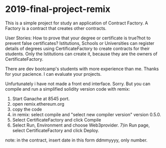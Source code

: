 # 2019-final-project-remix
This is a simple project for study an application of Contract Factory. A Factory is a contract that creates other contracts.

User Stories: How to prove that your degree or certificate is true?hot to prevent false certificates? Istitutions, Schools or Universities can register details of degrees using CertificateFactory to create contracts for their students. Only the Istitutions can create it, because they are the owners of CertificateFactory.

There are dev bootcamp's students with more experience than me. Thanks for your pacience. I can evaluate your projects.

Unfurtunately i have not made a front end interface. Sorry. But you can compile and run a simplified solidity version code with remix: 


1) Start Ganache at 8545 port.
2) open remix.ethereum.org
3) copy the code
4) in remix: select compile and "select new compiler version" version 0.5.0. 
5) Select CertificateFactory and click Compile
6) Select Run, Environment and choose Web3provider. 
7)in Run page, select CertificateFactory and click Deploy.

note: in the contract, insert date in this form ddmmyyyy, only number.
